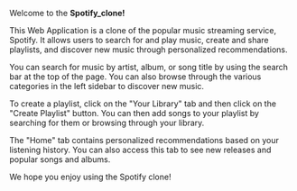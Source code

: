 Welcome to the **Spotify_clone!**

This Web Application is a clone of the popular music streaming service, Spotify. It allows users to search for and play music, create and share playlists, and discover new music through personalized recommendations.


You can search for music by artist, album, or song title by using the search bar at the top of the page. You can also browse through the various categories in the left sidebar to discover new music.

To create a playlist, click on the "Your Library" tab and then click on the "Create Playlist" button. You can then add songs to your playlist by searching for them or browsing through your library.

The "Home" tab contains personalized recommendations based on your listening history. You can also access this tab to see new releases and popular songs and albums.

We hope you enjoy using the Spotify clone!
